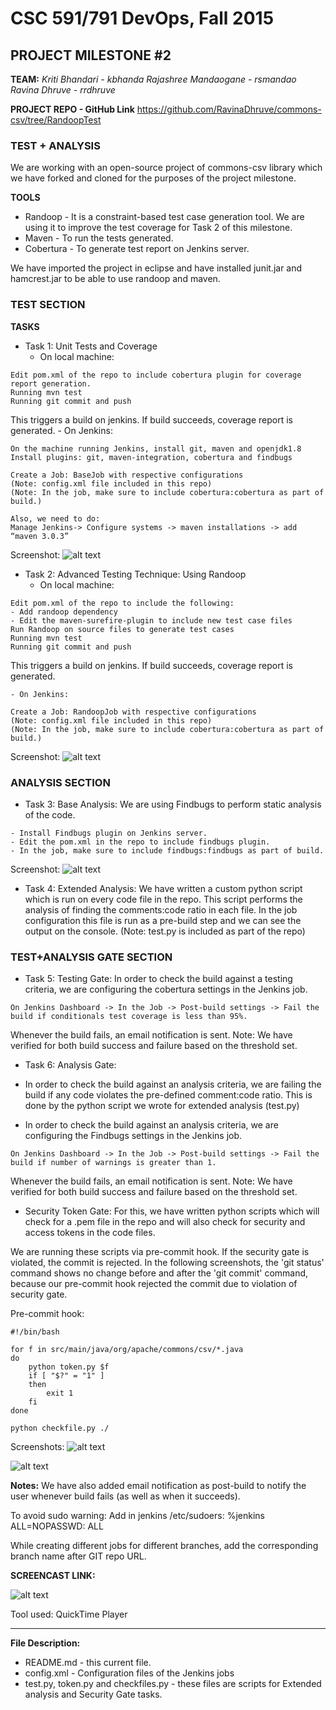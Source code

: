 # CSC 591/791 DevOps, Fall 2015

## PROJECT MILESTONE #2

**TEAM:** 
*Kriti Bhandari - kbhanda*
*Rajashree Mandaogane - rsmandao*
*Ravina Dhruve - rrdhruve*

**PROJECT REPO - GitHub Link**
https://github.com/RavinaDhruve/commons-csv/tree/RandoopTest

### TEST + ANALYSIS
We are working with an open-source project of commons-csv library
which we have forked and cloned for the purposes of the project milestone.

**TOOLS**
+ Randoop - It is a constraint-based test case generation tool. We are using it to improve the test coverage for Task 2 of this milestone.
+ Maven - To run the tests generated.
+ Cobertura - To generate test report on Jenkins server.

We have imported the project in eclipse and have installed junit.jar and
hamcrest.jar to be able to use randoop and maven.

### TEST SECTION
**TASKS**

+ Task 1: Unit Tests and Coverage
    - On local machine:
```
Edit pom.xml of the repo to include cobertura plugin for coverage report generation.
Running mvn test 
Running git commit and push
```

This triggers a build on jenkins. If build succeeds, coverage report is generated.
    - On Jenkins:
```
On the machine running Jenkins, install git, maven and openjdk1.8
Install plugins: git, maven-integration, cobertura and findbugs

Create a Job: BaseJob with respective configurations
(Note: config.xml file included in this repo)
(Note: In the job, make sure to include cobertura:cobertura as part of build.)

Also, we need to do:
Manage Jenkins-> Configure systems -> maven installations -> add “maven 3.0.3”
```

Screenshot:
![alt text](/screenshots/Base_graph.png "base")


+ Task 2: Advanced Testing Technique: Using Randoop
    - On local machine:
```
Edit pom.xml of the repo to include the following: 
- Add randoop dependency
- Edit the maven-surefire-plugin to include new test case files
Run Randoop on source files to generate test cases
Running mvn test 
Running git commit and push
```
This triggers a build on jenkins. If build succeeds, coverage report is generated.

    - On Jenkins:
```
Create a Job: RandoopJob with respective configurations
(Note: config.xml file included in this repo)
(Note: In the job, make sure to include cobertura:cobertura as part of build.)
```

Screenshot:
![alt text](/screenshots/Randoop_graph.png "randoop")


### ANALYSIS SECTION
+ Task 3: Base Analysis:
We are using Findbugs to perform static analysis of the code.
```
- Install Findbugs plugin on Jenkins server.
- Edit the pom.xml in the repo to include findbugs plugin.
- In the job, make sure to include findbugs:findbugs as part of build.
```

Screenshot:
![alt text](./screenshots/findbugs.png "findbugs")


+ Task 4: Extended Analysis:
We have written a custom python script which is run on every code file in the repo. This script performs the analysis of finding the comments:code ratio in each file.
In the job configuration this file is run as a pre-build step and we can see the output on the console.
(Note: test.py is included as part of the repo)


### TEST+ANALYSIS GATE SECTION
+ Task 5: Testing Gate:
In order to check the build against a testing criteria, we are configuring the cobertura settings in the Jenkins job.
```
On Jenkins Dashboard -> In the Job -> Post-build settings -> Fail the build if conditionals test coverage is less than 95%.
```
Whenever the build fails, an email notification is sent.
Note: We have verified for both build success and failure based on the threshold set.


+ Task 6: Analysis Gate:
- In order to check the build against an analysis criteria, we are failing the build if any code violates the pre-defined comment:code ratio.
This is done by the python script we wrote for extended analysis (test.py)

- In order to check the build against an analysis criteria, we are configuring the Findbugs settings in the Jenkins job.
```
On Jenkins Dashboard -> In the Job -> Post-build settings -> Fail the build if number of warnings is greater than 1.
```
Whenever the build fails, an email notification is sent.
Note: We have verified for both build success and failure based on the threshold set.



+ Security Token Gate:
For this, we have written python scripts which will check for a .pem file in the repo and will also check for security and access tokens in the code files.

We are running these scripts via pre-commit hook. If the security gate is violated, the commit is rejected.
In the following screenshots, the 'git status' command shows no change before and after the 'git commit' command, because our pre-commit hook rejected the commit due to violation of security gate.

Pre-commit hook:
```
#!/bin/bash

for f in src/main/java/org/apache/commons/csv/*.java
do 
    python token.py $f
    if [ "$?" = "1" ]
    then
        exit 1
    fi
done

python checkfile.py ./
```

Screenshots:
![alt text](./screenshots/security_gate1.png "sec1")

![alt text](./screenshots/security_gate2.png "sec2")

**Notes:**
We have also added email notification as post-build to notify the user whenever build fails (as well as when it succeeds).

To avoid sudo warning: Add in jenkins /etc/sudoers: 
%jenkins ALL=NOPASSWD: ALL

While creating different jobs for different branches, add the corresponding branch name
after GIT repo URL.


**SCREENCAST LINK:**

![alt text](./m2.gif "Mov recording")

Tool used: QuickTime Player
___


**File Description:**

+ README.md - this current file.
+ config.xml - Configuration files of the Jenkins jobs
+ test.py, token.py and checkfiles.py - these files are scripts for Extended analysis and Security Gate tasks.
